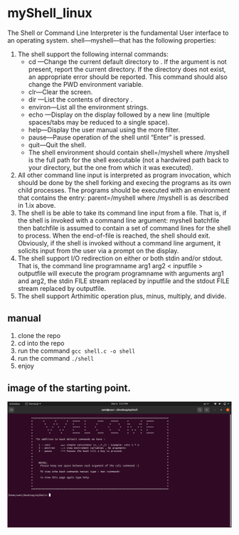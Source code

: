 # myShell_linux
The Shell or Command Line Interpreter is the fundamental User interface to an
operating system. shell—myshell—that has the following properties:
1. The shell support the following internal commands:
    - cd <directory>—Change the current default directory to <directory>. If the <directory> argument is not present, report the current directory. If the directory does not exist, an appropriate error should be reported. This command should also change the PWD environment variable.
    - clr—Clear the screen.
    - dir <directory>—List the contents of directory <directory>.
    - environ—List all the environment strings.
    - echo <comment>—Display <comment> on the display followed by a new line (multiple spaces/tabs may be reduced to a single space).
    - help—Display the user manual using the more filter.
    - pause—Pause operation of the shell until “Enter” is pressed.
    - quit—Quit the shell.
    - The shell environment should contain shell=<pathname>/myshell where <pathname>/myshell is the full path for the shell executable (not a hardwired path back to your directory, but the one from which it was executed).
2. All other command line input is interpreted as program invocation, which
should be done by the shell forking and execing the programs as its own child
processes. The programs should be executed with an environment that contains
the entry: parent=<pathname>/myshell where <pathname>/myshell
is as described in 1.ix above.
3. The shell is be able to take its command line input from a file. That is, if the
shell is invoked with a command line argument:
myshell batchfile
then batchfile is assumed to contain a set of command lines for the shell to
process. When the end-of-file is reached, the shell should exit. Obviously, if the
shell is invoked without a command line argument, it solicits input from the user
via a prompt on the display.
4. The shell support I/O redirection on either or both stdin and/or stdout.
That is, the command line
programname arg1 arg2 < inputfile > outputfile
will execute the program programname with arguments arg1 and arg2, the
stdin FILE stream replaced by inputfile and the stdout FILE stream
replaced by outputfile.
5. The shell support Arthimitic operation plus, minus, multiply, and divide.

  
## manual 

1. clone the repo
2. cd into the repo
3. run the command `gcc shell.c -o shell`
4. run the command `./shell`
5. enjoy
  
## image of the starting point. 
![alt text](https://github.com/sam96B/myShell_linux/blob/main/Screenshot%20from%202022-03-06%2017-31-04.png?raw=true)
